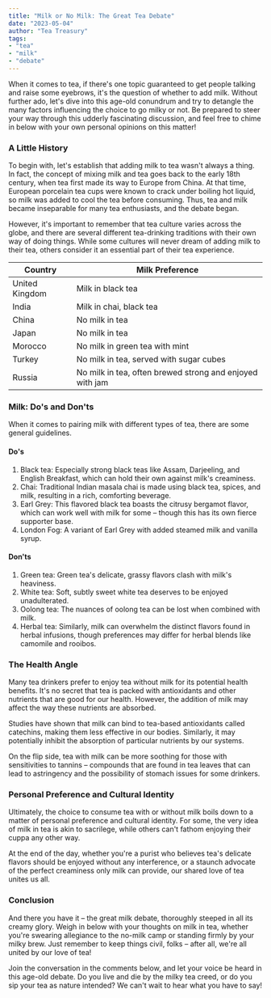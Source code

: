 ```yaml
---
title: "Milk or No Milk: The Great Tea Debate"
date: "2023-05-04"
author: "Tea Treasury"
tags:
- "tea"
- "milk"
- "debate"
---
```


When it comes to tea, if there's one topic guaranteed to get people talking and raise some eyebrows, it's the question of whether to add milk. Without further ado, let's dive into this age-old conundrum and try to detangle the many factors influencing the choice to go milky or not. Be prepared to steer your way through this udderly fascinating discussion, and feel free to chime in below with your own personal opinions on this matter!

### A Little History
To begin with, let's establish that adding milk to tea wasn't always a thing. In fact, the concept of mixing milk and tea goes back to the early 18th century, when tea first made its way to Europe from China. At that time, European porcelain tea cups were known to crack under boiling hot liquid, so milk was added to cool the tea before consuming. Thus, tea and milk became inseparable for many tea enthusiasts, and the debate began.

However, it's important to remember that tea culture varies across the globe, and there are several different tea-drinking traditions with their own way of doing things. While some cultures will never dream of adding milk to their tea, others consider it an essential part of their tea experience.

| Country      | Milk Preference                                            |
| ------------ | ----------------------------------------------------------- |
| United Kingdom | Milk in black tea                                |
| India         | Milk in chai, black tea                              |
| China         | No milk in tea                                         |
| Japan         | No milk in tea                                         |
| Morocco       | No milk in green tea with mint                         |
| Turkey        | No milk in tea, served with sugar cubes                |
| Russia        | No milk in tea, often brewed strong and enjoyed with jam |

### Milk: Do's and Don'ts
When it comes to pairing milk with different types of tea, there are some general guidelines.

#### Do's
1. Black tea: Especially strong black teas like Assam, Darjeeling, and English Breakfast, which can hold their own against milk's creaminess.
2. Chai: Traditional Indian masala chai is made using black tea, spices, and milk, resulting in a rich, comforting beverage.
3. Earl Grey: This flavored black tea boasts the citrusy bergamot flavor, which can work well with milk for some – though this has its own fierce supporter base.
4. London Fog: A variant of Earl Grey with added steamed milk and vanilla syrup.

#### Don'ts
1. Green tea: Green tea's delicate, grassy flavors clash with milk's heaviness.
2. White tea: Soft, subtly sweet white tea deserves to be enjoyed unadulterated.
3. Oolong tea: The nuances of oolong tea can be lost when combined with milk.
4. Herbal tea: Similarly, milk can overwhelm the distinct flavors found in herbal infusions, though preferences may differ for herbal blends like camomile and rooibos.

### The Health Angle
Many tea drinkers prefer to enjoy tea without milk for its potential health benefits. It's no secret that tea is packed with antioxidants and other nutrients that are good for our health. However, the addition of milk may affect the way these nutrients are absorbed.

Studies have shown that milk can bind to tea-based antioxidants called catechins, making them less effective in our bodies. Similarly, it may potentially inhibit the absorption of particular nutrients by our systems.

On the flip side, tea with milk can be more soothing for those with sensitivities to tannins – compounds that are found in tea leaves that can lead to astringency and the possibility of stomach issues for some drinkers.

### Personal Preference and Cultural Identity
Ultimately, the choice to consume tea with or without milk boils down to a matter of personal preference and cultural identity. For some, the very idea of milk in tea is akin to sacrilege, while others can't fathom enjoying their cuppa any other way.

At the end of the day, whether you're a purist who believes tea's delicate flavors should be enjoyed without any interference, or a staunch advocate of the perfect creaminess only milk can provide, our shared love of tea unites us all.

### Conclusion
And there you have it – the great milk debate, thoroughly steeped in all its creamy glory. Weigh in below with your thoughts on milk in tea, whether you're swearing allegiance to the no-milk camp or standing firmly by your milky brew. Just remember to keep things civil, folks – after all, we're all united by our love of tea!

Join the conversation in the comments below, and let your voice be heard in this age-old debate. Do you live and die by the milky tea creed, or do you sip your tea as nature intended? We can't wait to hear what you have to say!
